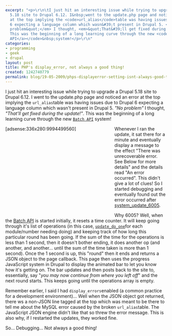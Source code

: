 ```yaml
---
excerpt: "<p>\r\n\tI just hit an interesting issue while trying to upgrade a Drupal
  5.18 site to Drupal 6.12. I&nbsp;went to the update.php page and noticed an error
  at the top implying the <code>url_alias</code>table was having issues due to Drupal
  6 expecting a language column which wasn&#39;t present in Drupal 5. <em>&quot;No
  problem&quot;</em> I thought, <em>&quot;That&#39;ll get fixed during the update!&quot;</em>.
  This was the beginning of a long learning curve through the new <code><a href=\"http://api.drupal.org/api/group/batch/6\">Batch
  API</a></code>&nbsp;system!</p>\r\n"
categories:
- programming
- geek
- drupal
layout: post
title: PHP's display_error, not always a good thing!
created: 1242740779
permalink: blog/19-05-2009/phps-displayerror-setting-isnt-always-good-thing
---
```

<p>
	I just hit an interesting issue while trying to upgrade a Drupal 5.18 site to Drupal 6.12. I&nbsp;went to the update.php page and noticed an error at the top implying the <code>url_alias</code>table was having issues due to Drupal 6 expecting a language column which wasn&#39;t present in Drupal 5. <em>&quot;No problem&quot;</em> I thought, <em>&quot;That&#39;ll get fixed during the update!&quot;</em>. This was the beginning of a long learning curve through the new <code><a href="http://api.drupal.org/api/group/batch/6">Batch API</a></code>&nbsp;system!</p>
<!--break-->
<div style="margin:0 5px 0 0; float:left; width:336px; height:280px;">
	[adsense:336x280:9994499560]</div>
<p>
	Whenever I ran the update, it sat there for a minute and eventually display a message to the effect &quot;There was unrecoverable error. See Below for more details&quot; and the details read &quot;An error occurred&quot;. This didn&#39;t give a lot of clues! So I started debugging and eventually found out the error occurred after <a href="http://api.drupal.org/api/function/system_update_6005/6">system_update_6005</a>.</p>
<p>
	Why 6005? Well, when the <a href="http://api.drupal.org/api/group/batch/6">Batch API</a> is started initially, it resets a time counter. It will keep going through it&#39;s list of operations (in this case, <code><a href="http://api.drupal.org/api/function/update_do_one/6">update_do_one</a></code>for each module/number needing doing) and keeping track of how long this particular round has been going. If the sum of the time for the operations is less than 1 second, then it doesn&#39;t bother ending, it does another op (and another, and another&hellip; until the sum of the time taken is more than 1 second). Once the 1 second is up, this &quot;round&quot; then it ends and returns a JSON&nbsp;object to the page callback. This page then uses the progress JavaScript system in Drupal to display the animated bar to let you know how it&#39;s getting on. The bar updates and then posts back to the site to, essentially, say &quot;<em>you may now continue from where you left off</em>&quot; and the next round starts. This keeps going until the operations array is empty.</p>
<p>
	Remember earlier, I said I had <code>display_errors</code>enabled (a common practice for a development environment)&hellip; Well when the JSON&nbsp;object got returned, there ws a non-JSON&nbsp;line tagged at the top which was meant to be there to tell me about the MySQL&nbsp;error caused by the broken <code>url_alias</code>table. The JavaScript JSON&nbsp;engine didn&#39;t like that so threw the error message. This is also why, if I&nbsp;restarted the updates, they worked fine.</p>
<p>
	So&hellip; Debugging&hellip; Not always a good thing!</p>
